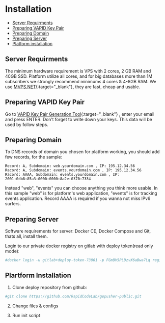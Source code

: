 # Installation

* [Server Requirments](#server-requirments)
* [Preparing VAPID Key Pair](#preparing-vapid-key-pair)
* [Preparing Domain](#preparing-domain)
* [Preparing Server](#preparing-server)
* [Platform installation](#platform-installation)


## Server Requirments

The minimum hardware requirement is VPS with 2 cores, 2 GB RAM and 40GB SSD. Platform utilize all cores, and for big databases more than 1M subscribers we strongly recommend minimums 4 cores & 4-8GB RAM. We use [MVPS.NET](https://www.mvps.net/?aff=5114){:target="_blank"}, they are fast, cheap and usable.

## Preparing VAPID Key Pair

Go to [VAPID Key Pair Generation Tool](https://vapid-keys.rapidcodelab.repl.run/){:target="_blank"} , enter your email and press ENTER. Don't forget to write down your keys. This data will be used by follow steps.

## Preparing Domain 

To DNS records of domain you chosen for platform working, you should add few records, for the sample: 

    Record: A, Subdomain: web.yourdomain.com , IP: 195.12.34.56 
    Racord: A, Subdomain: events.yourdomain.com , IP: 195.12.34.56
    Racord: AAAA, Subdomain: events.yourdomain.com , IP: 2001:0db8:85a3:0000:0000:8a2e:0370:7334


Instead "web", "events" you can choose anything you think more usable. In this sample "web" is for platform's web application, "events" is for tracking events application. Record AAAA is required if you wanna not miss IPv6 surfers.

## Preparing Server

Software requirements for server: Docker CE, Docker Compose and Git, thats all, install them.

Login to our private docker registry on gitlab with deploy token(read only mode):

```bash 
#docker login -u gitlab+deploy-token-73861 -p FGmBV5PLDzvX6aBwa7Lq registry.gitlab.com 
```



## Plartform Installation

1. Clone deploy repository from github:

```bash
#git clone https://github.com/RapidCodeLab/gopusher-public.git
```

2. Change files & configs


3. Run init script



